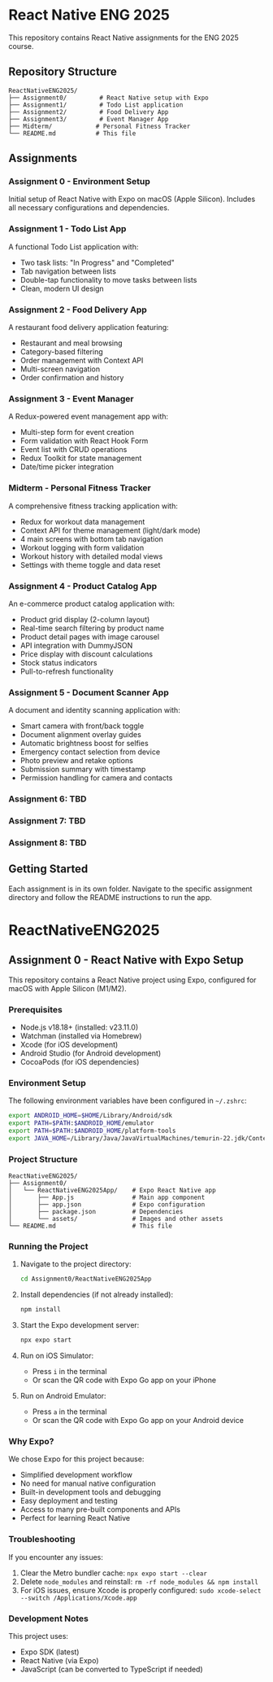 # React Native ENG 2025

This repository contains React Native assignments for the ENG 2025 course.

## Repository Structure

```
ReactNativeENG2025/
├── Assignment0/         # React Native setup with Expo
├── Assignment1/         # Todo List application
├── Assignment2/         # Food Delivery App
├── Assignment3/         # Event Manager App
├── Midterm/            # Personal Fitness Tracker
└── README.md           # This file
```

## Assignments

### Assignment 0 - Environment Setup
Initial setup of React Native with Expo on macOS (Apple Silicon). Includes all necessary configurations and dependencies.

### Assignment 1 - Todo List App
A functional Todo List application with:
- Two task lists: "In Progress" and "Completed"
- Tab navigation between lists
- Double-tap functionality to move tasks between lists
- Clean, modern UI design

### Assignment 2 - Food Delivery App
A restaurant food delivery application featuring:
- Restaurant and meal browsing
- Category-based filtering
- Order management with Context API
- Multi-screen navigation
- Order confirmation and history

### Assignment 3 - Event Manager
A Redux-powered event management app with:
- Multi-step form for event creation
- Form validation with React Hook Form
- Event list with CRUD operations
- Redux Toolkit for state management
- Date/time picker integration

### Midterm - Personal Fitness Tracker
A comprehensive fitness tracking application with:
- Redux for workout data management
- Context API for theme management (light/dark mode)
- 4 main screens with bottom tab navigation
- Workout logging with form validation
- Workout history with detailed modal views
- Settings with theme toggle and data reset

### Assignment 4 - Product Catalog App
An e-commerce product catalog application with:
- Product grid display (2-column layout)
- Real-time search filtering by product name
- Product detail pages with image carousel
- API integration with DummyJSON
- Price display with discount calculations
- Stock status indicators
- Pull-to-refresh functionality

### Assignment 5 - Document Scanner App
A document and identity scanning application with:
- Smart camera with front/back toggle
- Document alignment overlay guides
- Automatic brightness boost for selfies
- Emergency contact selection from device
- Photo preview and retake options
- Submission summary with timestamp
- Permission handling for camera and contacts
### Assignment 6: TBD
### Assignment 7: TBD
### Assignment 8: TBD

## Getting Started

Each assignment is in its own folder. Navigate to the specific assignment directory and follow the README instructions to run the app.

# ReactNativeENG2025

## Assignment 0 - React Native with Expo Setup

This repository contains a React Native project using Expo, configured for macOS with Apple Silicon (M1/M2).

### Prerequisites

- Node.js v18.18+ (installed: v23.11.0)
- Watchman (installed via Homebrew)
- Xcode (for iOS development)
- Android Studio (for Android development)
- CocoaPods (for iOS dependencies)

### Environment Setup

The following environment variables have been configured in `~/.zshrc`:

```bash
export ANDROID_HOME=$HOME/Library/Android/sdk
export PATH=$PATH:$ANDROID_HOME/emulator
export PATH=$PATH:$ANDROID_HOME/platform-tools
export JAVA_HOME=/Library/Java/JavaVirtualMachines/temurin-22.jdk/Contents/Home
```

### Project Structure

```
ReactNativeENG2025/
├── Assignment0/
│   └── ReactNativeENG2025App/    # Expo React Native app
│       ├── App.js                # Main app component
│       ├── app.json              # Expo configuration
│       ├── package.json          # Dependencies
│       └── assets/               # Images and other assets
└── README.md                     # This file
```

### Running the Project

1. Navigate to the project directory:
   ```bash
   cd Assignment0/ReactNativeENG2025App
   ```

2. Install dependencies (if not already installed):
   ```bash
   npm install
   ```

3. Start the Expo development server:
   ```bash
   npx expo start
   ```

4. Run on iOS Simulator:
   - Press `i` in the terminal
   - Or scan the QR code with Expo Go app on your iPhone

5. Run on Android Emulator:
   - Press `a` in the terminal
   - Or scan the QR code with Expo Go app on your Android device

### Why Expo?

We chose Expo for this project because:
- Simplified development workflow
- No need for manual native configuration
- Built-in development tools and debugging
- Easy deployment and testing
- Access to many pre-built components and APIs
- Perfect for learning React Native

### Troubleshooting

If you encounter any issues:
1. Clear the Metro bundler cache: `npx expo start --clear`
2. Delete `node_modules` and reinstall: `rm -rf node_modules && npm install`
3. For iOS issues, ensure Xcode is properly configured: `sudo xcode-select --switch /Applications/Xcode.app`

### Development Notes

This project uses:
- Expo SDK (latest)
- React Native (via Expo)
- JavaScript (can be converted to TypeScript if needed)